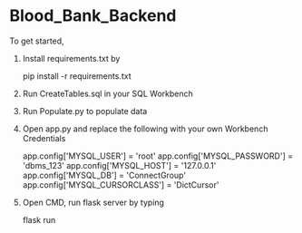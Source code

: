 # Blood_Bank_Backend

To get started,

1) Install requirements.txt by

    pip install -r requirements.txt

2) Run CreateTables.sql in your SQL Workbench

3) Run Populate.py to populate data

4) Open app.py and replace the following with your own Workbench Credentials

    app.config['MYSQL_USER'] = 'root'
    app.config['MYSQL_PASSWORD'] = 'dbms_123'
    app.config['MYSQL_HOST'] = '127.0.0.1'
    app.config['MYSQL_DB'] = 'ConnectGroup'
    app.config['MYSQL_CURSORCLASS'] = 'DictCursor'

5) Open CMD, run flask server by typing

    flask run

